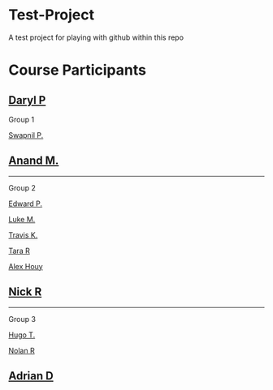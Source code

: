 # Test-Project
A test project for playing with github within this repo


# Course Participants

[Daryl P](https://github.com/darylposnett)
--------------------------------------------
Group 1

[Swapnil P.](https://github.com/swap357)

[Anand M.](https://github.com/AnandMasurkar)
--------------------------------------------

--------------------------------------------
Group 2

[Edward P.](https://github.com/ejprok)

[Luke M.](https://github.com/DarkOhms)

[Travis K.](https://github.com/traviskeri)

[Tara R](https://github.com/tararosss)

[Alex Houy](https://github.com/imole209)

[Nick R](https://github.com/ryanrentschler)
--------------------------------------------

--------------------------------------------
Group 3

[Hugo T.](https://github.com/hugotavares225)

[Nolan R](https://github.com/danolanater)

[Adrian D](https://github.com/adavid3)
--------------------------------------------

